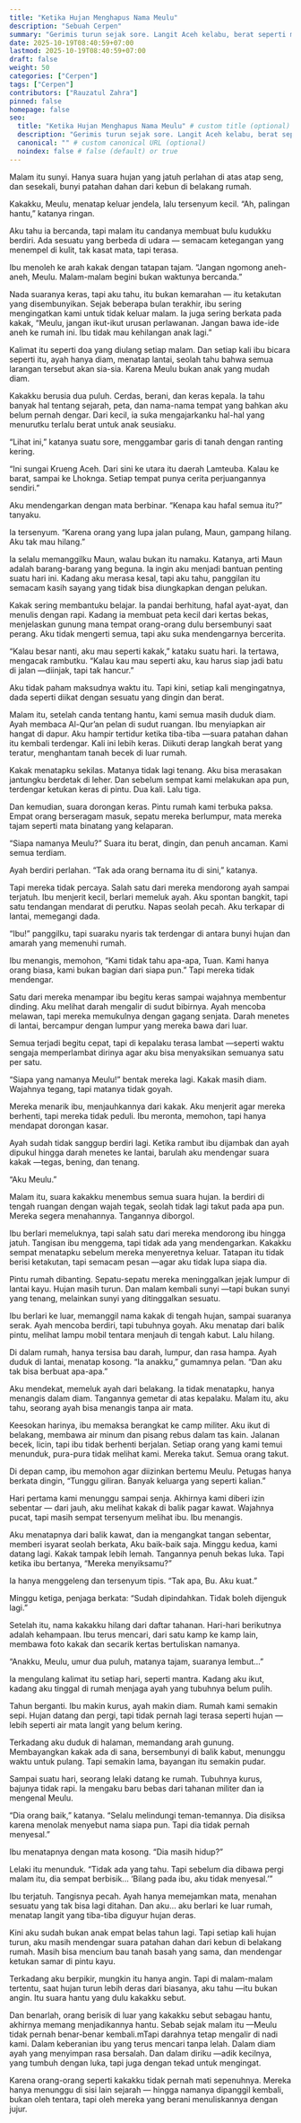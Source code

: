 ```yaml
---
title: "Ketika Hujan Menghapus Nama Meulu"
description: "Sebuah Cerpen"
summary: "Gerimis turun sejak sore. Langit Aceh kelabu, berat seperti menahan sesuatu yang tidak sanggup lagi ditampungnya. Bau tanah basah menyeruak dari halaman rumah kami yang berlumpur, bercampur dengan aroma kayu basah dari dinding papan yang sudah mulai lapuk di ujung-ujungnya. Aku, ayah, ibu, dan kakak duduk di ruang tengah —ditemani lampu teplok kecil yang cahayanya bergetar karena angin yang menyelinap dari celah jendela."
date: 2025-10-19T08:40:59+07:00
lastmod: 2025-10-19T08:40:59+07:00
draft: false
weight: 50
categories: ["Cerpen"]
tags: ["Cerpen"]
contributors: ["Rauzatul Zahra"]
pinned: false
homepage: false
seo:
  title: "Ketika Hujan Menghapus Nama Meulu" # custom title (optional)
  description: "Gerimis turun sejak sore. Langit Aceh kelabu, berat seperti menahan sesuatu yang tidak sanggup lagi ditampungnya. Bau tanah basah menyeruak dari halaman rumah kami yang berlumpur, bercampur dengan aroma kayu basah dari dinding papan yang sudah mulai lapuk di ujung-ujungnya. Aku, ayah, ibu, dan kakak duduk di ruang tengah —ditemani lampu teplok kecil yang cahayanya bergetar karena angin yang menyelinap dari celah jendela." # custom description (recommended)
  canonical: "" # custom canonical URL (optional)
  noindex: false # false (default) or true
---
```

Malam itu sunyi. Hanya suara hujan yang jatuh perlahan di atas atap seng, dan sesekali, bunyi patahan dahan dari kebun di belakang rumah.

Kakakku, Meulu, menatap keluar jendela, lalu tersenyum kecil.
“Ah, palingan hantu,” katanya ringan.

Aku tahu ia bercanda, tapi malam itu candanya membuat bulu kudukku berdiri. Ada sesuatu yang berbeda di udara — semacam ketegangan yang menempel di kulit, tak kasat mata, tapi terasa.

Ibu menoleh ke arah kakak dengan tatapan tajam.
“Jangan ngomong aneh-aneh, Meulu. Malam-malam begini bukan waktunya bercanda.”

Nada suaranya keras, tapi aku tahu, itu bukan kemarahan — itu ketakutan yang disembunyikan. Sejak beberapa bulan terakhir, ibu sering mengingatkan kami untuk tidak keluar malam. Ia juga sering berkata pada kakak,
“Meulu, jangan ikut-ikut urusan perlawanan. Jangan bawa ide-ide aneh ke rumah ini. Ibu tidak mau kehilangan anak lagi.”

Kalimat itu seperti doa yang diulang setiap malam. Dan setiap kali ibu bicara seperti itu, ayah hanya diam, menatap lantai, seolah tahu bahwa semua larangan tersebut akan sia-sia. Karena Meulu bukan anak yang mudah diam.

Kakakku berusia dua puluh. Cerdas, berani, dan keras kepala. Ia tahu banyak hal tentang sejarah, peta, dan nama-nama tempat yang bahkan aku belum pernah dengar. Dari kecil, ia suka mengajarkanku hal-hal yang menurutku terlalu berat untuk anak seusiaku.

“Lihat ini,” katanya suatu sore, menggambar garis di tanah dengan ranting kering.

“Ini sungai Krueng Aceh. Dari sini ke utara itu daerah Lamteuba. Kalau ke barat, sampai ke Lhoknga. Setiap tempat punya cerita perjuangannya sendiri.”

Aku mendengarkan dengan mata berbinar.
“Kenapa kau hafal semua itu?” tanyaku.

Ia tersenyum. “Karena orang yang lupa jalan pulang, Maun, gampang hilang. Aku tak mau hilang.”

Ia selalu memanggilku Maun, walau bukan itu namaku. Katanya, arti Maun adalah barang-barang yang beguna. Ia ingin aku menjadi bantuan penting suatu hari ini. Kadang aku merasa kesal, tapi aku tahu, panggilan itu semacam kasih sayang yang tidak bisa diungkapkan dengan pelukan.

Kakak sering membantuku belajar. Ia pandai berhitung, hafal ayat-ayat, dan menulis dengan rapi. Kadang ia membuat peta kecil dari kertas bekas, menjelaskan gunung mana tempat orang-orang dulu bersembunyi saat perang. Aku tidak mengerti semua, tapi aku suka mendengarnya bercerita.

“Kalau besar nanti, aku mau seperti kakak,” kataku suatu hari.
Ia tertawa, mengacak rambutku.
“Kalau kau mau seperti aku, kau harus siap jadi batu di jalan —diinjak, tapi tak hancur.”

Aku tidak paham maksudnya waktu itu. Tapi kini, setiap kali mengingatnya, dada seperti diikat dengan sesuatu yang dingin dan berat.

Malam itu, setelah canda tentang hantu, kami semua masih duduk diam. Ayah membaca Al-Qur’an pelan di sudut ruangan. Ibu menyiapkan air hangat di dapur. Aku hampir tertidur ketika tiba-tiba —suara patahan dahan itu kembali terdengar. Kali ini lebih keras. Diikuti derap langkah berat yang teratur, menghantam tanah becek di luar rumah.

Kakak menatapku sekilas. Matanya tidak lagi tenang. Aku bisa merasakan jantungku berdetak di leher. Dan sebelum sempat kami melakukan apa pun, terdengar ketukan keras di pintu.
Dua kali.
Lalu tiga.

Dan kemudian, suara dorongan keras. Pintu rumah kami terbuka paksa. Empat orang berseragam masuk, sepatu mereka berlumpur, mata mereka tajam seperti mata binatang yang kelaparan.

“Siapa namanya Meulu?” Suara itu berat, dingin, dan penuh ancaman. Kami semua terdiam.

Ayah berdiri perlahan. “Tak ada orang bernama itu di sini,” katanya.

Tapi mereka tidak percaya. Salah satu dari mereka mendorong ayah sampai terjatuh. Ibu menjerit kecil, berlari memeluk ayah. Aku spontan bangkit, tapi satu tendangan mendarat di perutku. Napas seolah pecah. Aku terkapar di lantai, memegangi dada.

“Ibu!” panggilku, tapi suaraku nyaris tak terdengar di antara bunyi hujan dan amarah yang memenuhi rumah.

Ibu menangis, memohon, “Kami tidak tahu apa-apa, Tuan. Kami hanya orang biasa, kami bukan bagian dari siapa pun.” Tapi mereka tidak mendengar.

Satu dari mereka menampar ibu begitu keras sampai wajahnya membentur dinding. Aku melihat darah mengalir di sudut bibirnya. Ayah mencoba melawan, tapi mereka memukulnya dengan gagang senjata. Darah menetes di lantai, bercampur dengan lumpur yang mereka bawa dari luar.

Semua terjadi begitu cepat, tapi di kepalaku terasa lambat —seperti waktu sengaja memperlambat dirinya agar aku bisa menyaksikan semuanya satu per satu.

“Siapa yang namanya Meulu!” bentak mereka lagi. Kakak masih diam. Wajahnya tegang, tapi matanya tidak goyah.

Mereka menarik ibu, menjauhkannya dari kakak. Aku menjerit agar mereka berhenti, tapi mereka tidak peduli. Ibu meronta, memohon, tapi hanya mendapat dorongan kasar.

Ayah sudah tidak sanggup berdiri lagi. Ketika rambut ibu dijambak dan ayah dipukul hingga darah menetes ke lantai,
barulah aku mendengar suara kakak —tegas, bening, dan tenang.

“Aku Meulu.”

Malam itu, suara kakakku menembus semua suara hujan.
Ia berdiri di tengah ruangan dengan wajah tegak, seolah tidak lagi takut pada apa pun. Mereka segera menahannya.
Tangannya diborgol.

Ibu berlari memeluknya, tapi salah satu dari mereka mendorong ibu hingga jatuh. Tangisan ibu menggema, tapi tidak ada yang mendengarkan. Kakakku sempat menatapku sebelum mereka menyeretnya keluar. Tatapan itu tidak berisi ketakutan, tapi semacam pesan —agar aku tidak lupa siapa dia.

Pintu rumah dibanting. Sepatu-sepatu mereka meninggalkan jejak lumpur di lantai kayu. Hujan masih turun. Dan malam kembali sunyi —tapi bukan sunyi yang tenang, melainkan sunyi yang ditinggalkan sesuatu.

Ibu berlari ke luar, memanggil nama kakak di tengah hujan, sampai suaranya serak. Ayah mencoba berdiri, tapi tubuhnya goyah. Aku menatap dari balik pintu, melihat lampu mobil tentara menjauh di tengah kabut. Lalu hilang.

Di dalam rumah, hanya tersisa bau darah, lumpur, dan rasa hampa. Ayah duduk di lantai, menatap kosong.
“Ia anakku,” gumamnya pelan. “Dan aku tak bisa berbuat apa-apa.”

Aku mendekat, memeluk ayah dari belakang. Ia tidak menatapku, hanya menangis dalam diam. Tangannya gemetar di atas kepalaku. Malam itu, aku tahu, seorang ayah bisa menangis tanpa air mata.

Keesokan harinya, ibu memaksa berangkat ke camp militer.
Aku ikut di belakang, membawa air minum dan pisang rebus dalam tas kain. Jalanan becek, licin, tapi ibu tidak berhenti berjalan. Setiap orang yang kami temui menunduk, pura-pura tidak melihat kami. Mereka takut. Semua orang takut.

Di depan camp, ibu memohon agar diizinkan bertemu Meulu.
Petugas hanya berkata dingin, “Tunggu giliran. Banyak keluarga yang seperti kalian.”

Hari pertama kami menunggu sampai senja. Akhirnya kami diberi izin sebentar — dari jauh, aku melihat kakak di balik pagar kawat. Wajahnya pucat, tapi masih sempat tersenyum melihat ibu. Ibu menangis.

Aku menatapnya dari balik kawat, dan ia mengangkat tangan sebentar, memberi isyarat seolah berkata, Aku baik-baik saja. Minggu kedua, kami datang lagi. Kakak tampak lebih lemah. Tangannya penuh bekas luka. Tapi ketika ibu bertanya,
“Mereka menyiksamu?”

Ia hanya menggeleng dan tersenyum tipis.
“Tak apa, Bu. Aku kuat.”

Minggu ketiga, penjaga berkata:
“Sudah dipindahkan. Tidak boleh dijenguk lagi.”

Setelah itu, nama kakakku hilang dari daftar tahanan. Hari-hari berikutnya adalah kehampaan. Ibu terus mencari, dari satu kamp ke kamp lain, membawa foto kakak dan secarik kertas bertuliskan namanya.

“Anakku, Meulu, umur dua puluh, matanya tajam, suaranya lembut...”

Ia mengulang kalimat itu setiap hari, seperti mantra. Kadang aku ikut, kadang aku tinggal di rumah menjaga ayah yang tubuhnya belum pulih.

Tahun berganti. Ibu makin kurus, ayah makin diam. Rumah kami semakin sepi. Hujan datang dan pergi, tapi tidak pernah lagi terasa seperti hujan —lebih seperti air mata langit yang belum kering.

Terkadang aku duduk di halaman, memandang arah gunung.
Membayangkan kakak ada di sana, bersembunyi di balik kabut, menunggu waktu untuk pulang. Tapi semakin lama, bayangan itu semakin pudar.

Sampai suatu hari, seorang lelaki datang ke rumah. Tubuhnya kurus, bajunya tidak rapi. Ia mengaku baru bebas dari tahanan militer dan ia mengenal Meulu.

“Dia orang baik,” katanya.
“Selalu melindungi teman-temannya. Dia disiksa karena menolak menyebut nama siapa pun. Tapi dia tidak pernah menyesal.”

Ibu menatapnya dengan mata kosong.
“Dia masih hidup?”

Lelaki itu menunduk.
“Tidak ada yang tahu. Tapi sebelum dia dibawa pergi malam itu, dia sempat berbisik... ‘Bilang pada ibu, aku tidak menyesal.’”

Ibu terjatuh. Tangisnya pecah. Ayah hanya memejamkan mata, menahan sesuatu yang tak bisa lagi ditahan.
Dan aku... aku berlari ke luar rumah, menatap langit yang tiba-tiba diguyur hujan deras.

Kini aku sudah bukan anak empat belas tahun lagi. Tapi setiap kali hujan turun, aku masih mendengar suara patahan dahan dari kebun di belakang rumah. Masih bisa mencium bau tanah basah yang sama, dan mendengar ketukan samar di pintu kayu.

Terkadang aku berpikir, mungkin itu hanya angin. Tapi di malam-malam tertentu, saat hujan turun lebih deras dari biasanya, aku tahu —itu bukan angin. Itu suara hantu yang dulu kakakku sebut.

Dan benarlah, orang berisik di luar yang kakakku sebut sebagau hantu, akhirnya memang menjadikannya hantu.
Sebab sejak malam itu —Meulu tidak pernah benar-benar kembali.mTapi darahnya tetap mengalir di nadi kami. Dalam keberanian ibu yang terus mencari tanpa lelah. Dalam diam ayah yang menyimpan rasa bersalah. Dan dalam diriku —adik kecilnya, yang tumbuh dengan luka, tapi juga dengan tekad untuk mengingat.

Karena orang-orang seperti kakakku tidak pernah mati sepenuhnya. Mereka hanya menunggu di sisi lain sejarah —
hingga namanya dipanggil kembali, bukan oleh tentara,
tapi oleh mereka yang berani menuliskannya dengan jujur.

